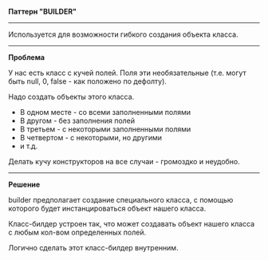 **Паттерн "BUILDER"**
***
Используется для возможности гибкого создания объекта класса.
***
**Проблема**

У нас есть класс с кучей полей. Поля эти необязательные (т.е. могут быть null, 0, false - как положено по дефолту).

Надо создать объекты этого класса.
- В одном месте - со всеми заполненными полями
- В другом - без заполнения полей
- В третьем - с некоторыми заполненными полями
- В четвертом - с некоторыми, но другими
- и т.д.

Делать кучу конструкторов на все случаи - громоздко и неудобно. 
***
**Решение**

builder предполагает создание специального класса, с помощью которого будет инстанцироваться объект нашего класса.

Класс-билдер устроен так, что может создавать объект нашего класса с любым кол-вом определенных полей.

Логично сделать этот класс-билдер внутренним.